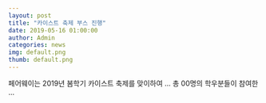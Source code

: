 ```yaml
---
layout: post
title: "카이스트 축제 부스 진행"
date: 2019-05-16 01:00:00
author: Admin
categories: news
img: default.png
thumb: default.png
---
```


페어웨이는 2019년 봄학기 카이스트 축제를 맞이하여 ... 총 00명의 학우분들이 참여한 ...